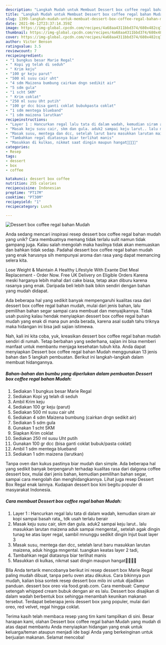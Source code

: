 ```yaml
---
description: "Langkah Mudah untuk Membuat Dessert box coffee regal bahan Mudah, Bikin Ngiler"
title: "Langkah Mudah untuk Membuat Dessert box coffee regal bahan Mudah, Bikin Ngiler"
slug: 1399-langkah-mudah-untuk-membuat-dessert-box-coffee-regal-bahan-mudah-bikin-ngiler
date: 2021-06-12T23:37:14.359Z
image: https://img-global.cpcdn.com/recipes/4a68aa4311bbd374/680x482cq70/dessert-box-coffee-regal-bahan-mudah-foto-resep-utama.jpg
thumbnail: https://img-global.cpcdn.com/recipes/4a68aa4311bbd374/680x482cq70/dessert-box-coffee-regal-bahan-mudah-foto-resep-utama.jpg
cover: https://img-global.cpcdn.com/recipes/4a68aa4311bbd374/680x482cq70/dessert-box-coffee-regal-bahan-mudah-foto-resep-utama.jpg
author: Victor Benson
ratingvalue: 3.5
reviewcount: 7
recipeingredient:
- "1 bungkus besar Marie Regal"
- " Kopi yg telah di seduh"
- " Krim keju"
- "100 gr keju parut"
- "500 ml susu cair uht"
- "4 sdm Maizena bumbung cairkan dngn sedikit air"
- "5 sdm gula"
- "1 scht SKM"
- " Krim coklat"
- "250 ml susu Uht putih"
- "100 gr dcc bisa ganti coklat bubukpasta coklat"
- "1 sdm mentega blueband"
- "1 sdm maizena larutkan"
recipeinstructions:
- "Layer 1 : Hancurkan regal lalu tata di dalam wadah, kemudian siram air kopi sampai basah rata,, tdk usah terlalu berair"
- "Masak keju susu cair, skm dan gula. aduk2 sampai keju larut.. lalu masukkan larutan maizena aduk sampai mengental,, setelah agak dingin tunag ke atas layer regal, sambil mnunggu sedikit dingin lnjut buat layer 3"
- "Masak susu, mentega dan dcc, setelah larut baru masukkan larutan maizena, aduk hingga mngental. tuangkan keatas layer 2 tadi,"
- "Tambahkan regal diatasnya biar terlihat manis"
- "Masukkan di kulkas, nikmat saat dingin maupun hangat🥰🥰🥰🥰"
categories:
- Resep
tags:
- dessert
- box
- coffee

katakunci: dessert box coffee 
nutrition: 255 calories
recipecuisine: Indonesian
preptime: "PT17M"
cooktime: "PT30M"
recipeyield: "1"
recipecategory: Lunch

---
```



![Dessert box coffee regal bahan Mudah](https://img-global.cpcdn.com/recipes/4a68aa4311bbd374/680x482cq70/dessert-box-coffee-regal-bahan-mudah-foto-resep-utama.jpg)

Anda sedang mencari inspirasi resep dessert box coffee regal bahan mudah yang unik? Cara membuatnya memang tidak terlalu sulit namun tidak gampang juga. Kalau salah mengolah maka hasilnya tidak akan memuaskan dan bahkan tidak sedap. Padahal dessert box coffee regal bahan mudah yang enak harusnya sih mempunyai aroma dan rasa yang dapat memancing selera kita.

Lose Weight &amp; Maintain A Healthy Lifestyle With Exante Diet Meal Replacement - Order Now. Free UK Delivery on Eligible Orders Karena meski harganya lebih mahal dari cake biasa, tetap akan diburu karena rasanya yang enak. Daripada beli lebih baik bikin sendiri dengan bahan yang mudah didapat.

Ada beberapa hal yang sedikit banyak mempengaruhi kualitas rasa dari dessert box coffee regal bahan mudah, mulai dari jenis bahan, lalu pemilihan bahan segar sampai cara membuat dan menyajikannya. Tidak usah pusing kalau hendak menyiapkan dessert box coffee regal bahan mudah yang enak di mana pun anda berada, karena asal sudah tahu triknya maka hidangan ini bisa jadi sajian istimewa.


Nah, kali ini kita coba, yuk, kreasikan dessert box coffee regal bahan mudah sendiri di rumah. Tetap berbahan yang sederhana, sajian ini bisa memberi manfaat untuk membantu menjaga kesehatan tubuh kita. Anda dapat menyiapkan Dessert box coffee regal bahan Mudah menggunakan 13 jenis bahan dan 5 langkah pembuatan. Berikut ini langkah-langkah dalam membuat hidangannya.

<!--inarticleads1-->

##### Bahan-bahan dan bumbu yang diperlukan dalam pembuatan Dessert box coffee regal bahan Mudah:

1. Sediakan 1 bungkus besar Marie Regal
1. Sediakan  Kopi yg telah di seduh
1. Ambil  Krim keju
1. Sediakan 100 gr keju (parut)
1. Sediakan 500 ml susu cair uht
1. Sediakan 4 sdm Maizena bumbung (cairkan dngn sedikit air)
1. Sediakan 5 sdm gula
1. Gunakan 1 scht SKM
1. Siapkan  Krim coklat
1. Sediakan 250 ml susu Uht putih
1. Gunakan 100 gr dcc (bisa ganti coklat bubuk/pasta coklat)
1. Ambil 1 sdm mentega blueband
1. Sediakan 1 sdm maizena (larutkan)


Tanpa oven dan kukus pastinya biar mudah dan simple. Ada beberapa hal yang sedikit banyak berpengaruh terhadap kualitas rasa dari dalgona coffee dessert box, mulai dari jenis bahan, kemudian pemilihan bahan segar, sampai cara mengolah dan menghidangkannya. Lihat juga resep Dessert Box Regal enak lainnya. Kudapan dessert box kini begitu populer di masyarakat Indonesia. 

<!--inarticleads2-->

##### Cara membuat Dessert box coffee regal bahan Mudah:

1. Layer 1 : Hancurkan regal lalu tata di dalam wadah, kemudian siram air kopi sampai basah rata,, tdk usah terlalu berair
1. Masak keju susu cair, skm dan gula. aduk2 sampai keju larut.. lalu masukkan larutan maizena aduk sampai mengental,, setelah agak dingin tunag ke atas layer regal, sambil mnunggu sedikit dingin lnjut buat layer 3
1. Masak susu, mentega dan dcc, setelah larut baru masukkan larutan maizena, aduk hingga mngental. tuangkan keatas layer 2 tadi,
1. Tambahkan regal diatasnya biar terlihat manis
1. Masukkan di kulkas, nikmat saat dingin maupun hangat🥰🥰🥰🥰


BIla Anda tertarik mencobanya berikut ini resep dessert box Marie Regal paling mudah dibuat, tanpa perlu oven atau dikukus. Cara bikinnya pun mudah, kalian bisa sontek resep dessert box milo ini untuk dijadikan panduan. dessert box oreo via food.grab.com. Cara membuat: Campur setengah whipped cream bubuk dengan air es lalu. Dessert box disajikan di dalam wadah berbentuk box sehingga menambah keunikan makanan tersebut. Terdapat beberapa jenis dessert box yang populer, mulai dari oreo, red velvet, regal hingga coklat. 

Terima kasih telah membaca resep yang tim kami tampilkan di sini. Besar harapan kami, olahan Dessert box coffee regal bahan Mudah yang mudah di atas dapat membantu Anda menyiapkan hidangan yang enak untuk keluarga/teman ataupun menjadi ide bagi Anda yang berkeinginan untuk berjualan makanan. Selamat mencoba!
